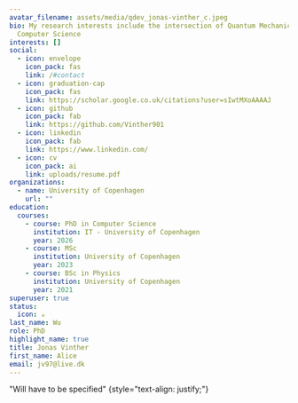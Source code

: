 ```yaml
---
avatar_filename: assets/media/qdev_jonas-vinther_c.jpeg
bio: My research interests include the intersection of Quantum Mechanics and
  Computer Science
interests: []
social:
  - icon: envelope
    icon_pack: fas
    link: /#contact
  - icon: graduation-cap
    icon_pack: fas
    link: https://scholar.google.co.uk/citations?user=sIwtMXoAAAAJ
  - icon: github
    icon_pack: fab
    link: https://github.com/Vinther901
  - icon: linkedin
    icon_pack: fab
    link: https://www.linkedin.com/
  - icon: cv
    icon_pack: ai
    link: uploads/resume.pdf
organizations:
  - name: University of Copenhagen
    url: ""
education:
  courses:
    - course: PhD in Computer Science
      institution: IT - University of Copenhagen
      year: 2026
    - course: MSc
      institution: University of Copenhagen
      year: 2023
    - course: BSc in Physics
      institution: University of Copenhagen
      year: 2021
superuser: true
status:
  icon: ☕️
last_name: Wu
role: PhD
highlight_name: true
title: Jonas Vinther
first_name: Alice
email: jv97@live.dk
---
```

"Will have to be specified"
{style="text-align: justify;"}